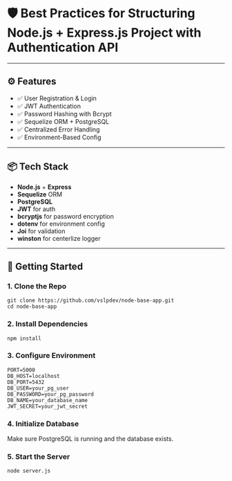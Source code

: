 # 🛡️ Best Practices for Structuring Node.js + Express.js Project with Authentication API

---

## ⚙️ Features

- ✅ User Registration & Login
- ✅ JWT Authentication
- ✅ Password Hashing with Bcrypt
- ✅ Sequelize ORM + PostgreSQL
- ✅ Centralized Error Handling
- ✅ Environment-Based Config

---

## 📦 Tech Stack

- **Node.js** + **Express**
- **Sequelize** ORM
- **PostgreSQL**
- **JWT** for auth
- **bcryptjs** for password encryption
- **dotenv** for environment config
- **Joi** for validation
- **winston** for centerlize logger

---

## 🚀 Getting Started

### 1. Clone the Repo

```
git clone https://github.com/vslpdev/node-base-app.git
cd node-base-app
```

### 2. Install Dependencies
```
npm install
```

### 3. Configure Environment
```
PORT=5000
DB_HOST=localhost
DB_PORT=5432
DB_USER=your_pg_user
DB_PASSWORD=your_pg_password
DB_NAME=your_database_name
JWT_SECRET=your_jwt_secret
```


### 4. Initialize Database

Make sure PostgreSQL is running and the database exists.


### 5. Start the Server
```
node server.js
```



